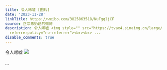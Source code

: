 ```yaml
---
title: 令人唏嘘 [图片]
date: '2023-11-28'
linkTitle: https://weibo.com/3825863518/NuFgqljCF
source: 正宗毒奶菇的微博
description: 令人唏嘘 <img style="" src="https://tvax4.sinaimg.cn/large/e40a0b5egy1hkavzo8ysvj20hs0a577j.jpg"
  referrerpolicy="no-referrer"><br><br> ...
disable_comments: true
---
```

令人唏嘘 <img style="" src="https://tvax4.sinaimg.cn/large/e40a0b5egy1hkavzo8ysvj20hs0a577j.jpg" referrerpolicy="no-referrer"><br><br> ...